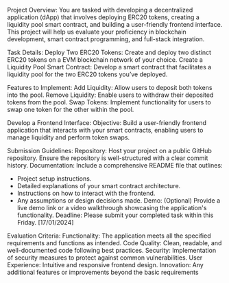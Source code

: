 Project Overview:
You are tasked with developing a decentralized application (dApp) that involves deploying ERC20 tokens, creating a liquidity pool smart contract, and building a user-friendly frontend interface. This project will help us evaluate your proficiency in blockchain development, smart contract programming, and full-stack integration.

Task Details:
Deploy Two ERC20 Tokens: Create and deploy two distinct ERC20 tokens on a EVM blockchain network of your choice.
Create a Liquidity Pool Smart Contract: Develop a smart contract that facilitates a liquidity pool for the two ERC20 tokens you’ve deployed.

Features to Implement:
Add Liquidity: Allow users to deposit both tokens into the pool.
Remove Liquidity: Enable users to withdraw their deposited tokens from the pool.
Swap Tokens: Implement functionality for users to swap one token for the other within the pool.

Develop a Frontend Interface:
Objective: Build a user-friendly frontend application that interacts with your smart contracts, enabling users to manage liquidity and perform token swaps.

Submission Guidelines:
Repository: Host your project on a public GitHub repository. Ensure the repository is well-structured with a clear commit history.
Documentation: Include a comprehensive README file that outlines:

- Project setup instructions.
- Detailed explanations of your smart contract architecture.
- Instructions on how to interact with the frontend.
- Any assumptions or design decisions made.
  Demo: (Optional) Provide a live demo link or a video walkthrough showcasing the application's functionality.
  Deadline: Please submit your completed task within this Friday. [17/01/2024]

Evaluation Criteria:
Functionality: The application meets all the specified requirements and functions as intended.
Code Quality: Clean, readable, and well-documented code following best practices.
Security: Implementation of security measures to protect against common vulnerabilities.
User Experience: Intuitive and responsive frontend design.
Innovation: Any additional features or improvements beyond the basic requirements
